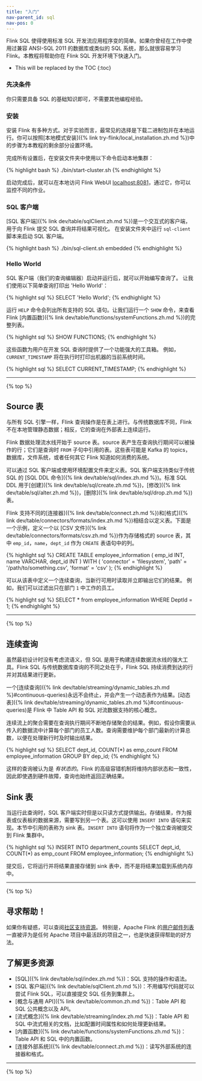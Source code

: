 ```yaml
---
title: "入门"
nav-parent_id: sql
nav-pos: 0
---
```

<!--
Licensed to the Apache Software Foundation (ASF) under one
or more contributor license agreements.  See the NOTICE file
distributed with this work for additional information
regarding copyright ownership.  The ASF licenses this file
to you under the Apache License, Version 2.0 (the
"License"); you may not use this file except in compliance
with the License.  You may obtain a copy of the License at

  http://www.apache.org/licenses/LICENSE-2.0

Unless required by applicable law or agreed to in writing,
software distributed under the License is distributed on an
"AS IS" BASIS, WITHOUT WARRANTIES OR CONDITIONS OF ANY
KIND, either express or implied.  See the License for the
specific language governing permissions and limitations
under the License.
-->

Flink SQL 使得使用标准 SQL 开发流应用程序变的简单。如果你曾经在工作中使用过兼容 ANSI-SQL 2011 的数据库或类似的 SQL 系统，那么就很容易学习 Flink。本教程将帮助你在 Flink SQL 开发环境下快速入门。

* This will be replaced by the TOC
{:toc}


### 先决条件

你只需要具备 SQL 的基础知识即可，不需要其他编程经验。

### 安装

安装 Flink 有多种方式。对于实验而言，最常见的选择是下载二进制包并在本地运行。你可以按照[本地模式安装]({% link try-flink/local_installation.zh.md %})中的步骤为本教程的剩余部分设置环境。

完成所有设置后，在安装文件夹中使用以下命令启动本地集群：

{% highlight bash %}
./bin/start-cluster.sh
{% endhighlight %}
 
启动完成后，就可以在本地访问 Flink WebUI [localhost:8081](localhost:8081)，通过它，你可以监控不同的作业。

### SQL 客户端

[SQL 客户端]({% link dev/table/sqlClient.zh.md %})是一个交互式的客户端，用于向 Flink 提交 SQL 查询并将结果可视化。
在安装文件夹中运行 `sql-client` 脚本来启动 SQL 客户端。

 {% highlight bash %}
./bin/sql-client.sh embedded
 {% endhighlight %} 

### Hello World

SQL 客户端（我们的查询编辑器）启动并运行后，就可以开始编写查询了。
让我们使用以下简单查询打印出 'Hello World'：
 
{% highlight sql %}
SELECT 'Hello World';
{% endhighlight %}

运行 `HELP` 命令会列出所有支持的 SQL 语句。让我们运行一个 `SHOW` 命令，来查看 Flink [内置函数]({% link dev/table/functions/systemFunctions.zh.md %})的完整列表。

{% highlight sql %}
SHOW FUNCTIONS;
{% endhighlight %}

这些函数为用户在开发 SQL 查询时提供了一个功能强大的工具箱。
例如，`CURRENT_TIMESTAMP` 将在执行时打印出机器的当前系统时间。

{% highlight sql %}
SELECT CURRENT_TIMESTAMP;
{% endhighlight %}

---------------

{% top %}

## Source 表

与所有 SQL 引擎一样，Flink 查询操作是在表上进行。与传统数据库不同，Flink 不在本地管理静态数据；相反，它的查询在外部表上连续运行。

Flink 数据处理流水线开始于 source 表。source 表产生在查询执行期间可以被操作的行；它们是查询时 `FROM` 子句中引用的表。这些表可能是 Kafka 的 topics，数据库，文件系统，或者任何其它 Flink 知道如何消费的系统。

可以通过 SQL 客户端或使用环境配置文件来定义表。SQL 客户端支持类似于传统 SQL 的 [SQL DDL 命令]({% link dev/table/sql/index.zh.md %})。标准 SQL DDL 用于[创建]({% link dev/table/sql/create.zh.md %})，[修改]({% link dev/table/sql/alter.zh.md %})，[删除]({% link dev/table/sql/drop.zh.md %})表。

Flink 支持不同的[连接器]({% link dev/table/connect.zh.md %})和[格式]({% link dev/table/connectors/formats/index.zh.md %})相结合以定义表。下面是一个示例，定义一个以 [CSV 文件]({% link dev/table/connectors/formats/csv.zh.md %})作为存储格式的 source 表，其中 `emp_id`，`name`，`dept_id` 作为 `CREATE` 表语句中的列。

{% highlight sql %}
CREATE TABLE employee_information (
    emp_id INT,
    name VARCHAR,
    dept_id INT
) WITH ( 
    'connector' = 'filesystem',
    'path' = '/path/to/something.csv',
    'format' = 'csv'
);
{% endhighlight %} 

可以从该表中定义一个连续查询，当新行可用时读取并立即输出它们的结果。
例如，我们可以过滤出只在部门 `1` 中工作的员工。

{% highlight sql %}
SELECT * from employee_information WHERE DeptId = 1;
{% endhighlight %} 

---------------

{% top %}

## 连续查询

虽然最初设计时没有考虑流语义，但 SQL 是用于构建连续数据流水线的强大工具。Flink SQL 与传统数据库查询的不同之处在于，Flink SQL 持续消费到达的行并对其结果进行更新。

一个[连续查询]({% link dev/table/streaming/dynamic_tables.zh.md %}#continuous-queries)永远不会终止，并会产生一个动态表作为结果。[动态表]({% link dev/table/streaming/dynamic_tables.zh.md %}#continuous-queries)是 Flink 中 Table API 和 SQL 对流数据支持的核心概念。

连续流上的聚合需要在查询执行期间不断地存储聚合的结果。例如，假设你需要从传入的数据流中计算每个部门的员工人数。查询需要维护每个部门最新的计算总数，以便在处理新行时及时输出结果。

 {% highlight sql %}
SELECT 
	dept_id,
	COUNT(*) as emp_count 
FROM employee_information 
GROUP BY dep_id;
 {% endhighlight %} 

这样的查询被认为是 _有状态的_。Flink 的高级容错机制将维持内部状态和一致性，因此即使遇到硬件故障，查询也始终返回正确结果。

## Sink 表

当运行此查询时，SQL 客户端实时但是以只读方式提供输出。存储结果，作为报表或仪表板的数据来源，需要写到另一个表。这可以使用 `INSERT INTO` 语句来实现。本节中引用的表称为 sink 表。`INSERT INTO` 语句将作为一个独立查询被提交到 Flink 集群中。

 {% highlight sql %}
INSERT INTO department_counts
 SELECT 
	dept_id,
	COUNT(*) as emp_count 
FROM employee_information;
 {% endhighlight %} 
 
提交后，它将运行并将结果直接存储到 sink 表中，而不是将结果加载到系统内存中。

---------------

{% top %}

## 寻求帮助！

如果你有疑惑，可以查阅[社区支持资源](https://flink.apache.org/zh/community.html)。
特别是，Apache Flink 的[用户邮件列表](https://flink.apache.org/zh/community.html#mailing-lists)一直被评为是任何 Apache 项目中最活跃的项目之一，也是快速获得帮助的好方法。

## 了解更多资源

* [SQL]({% link dev/table/sql/index.zh.md %})：SQL 支持的操作和语法。
* [SQL 客户端]({% link dev/table/sqlClient.zh.md %})：不用编写代码就可以尝试 Flink SQL，可以直接提交 SQL 任务到集群上。
* [概念与通用 API]({% link dev/table/common.zh.md %})：Table API 和 SQL 公共概念以及 API。
* [流式概念]({% link dev/table/streaming/index.zh.md %})：Table API 和 SQL 中流式相关的文档，比如配置时间属性和如何处理更新结果。
* [内置函数]({% link dev/table/functions/systemFunctions.zh.md %})：Table API 和 SQL 中的内置函数。
* [连接外部系统]({% link dev/table/connect.zh.md %})：读写外部系统的连接器和格式。

---------------

{% top %}

